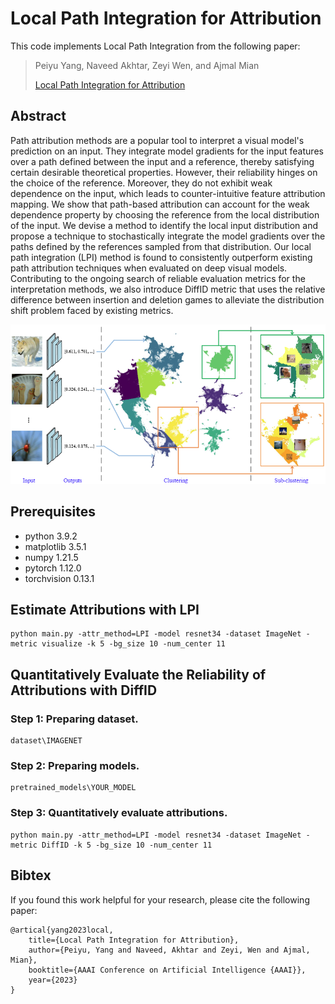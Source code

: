 # Local Path Integration for Attribution

This code implements Local Path Integration from the following paper:

> Peiyu Yang, Naveed Akhtar, Zeyi Wen, and Ajmal Mian
>
> [Local Path Integration for Attribution](https://scholar.google.com/scholar?cluster=4845895326140495709&hl=en&oi=scholarr)

## Abstract

Path attribution methods are a popular tool to interpret a visual model's prediction on an input. They integrate model gradients for the input features over a path defined between the input and a reference, thereby satisfying certain desirable theoretical properties. However, their reliability hinges on the choice of the reference. Moreover, they do not exhibit weak dependence on the input, which leads to counter-intuitive feature attribution mapping. We show that path-based attribution can account for the weak dependence property by choosing the reference from the local distribution of the input. We devise a method to identify the local input distribution and propose a technique to stochastically integrate the model gradients over the paths defined by the references sampled from that distribution. Our local path integration (LPI) method is found to consistently outperform existing path attribution techniques when evaluated on deep visual models. Contributing to the ongoing search of reliable evaluation metrics for the interpretation methods, we also introduce  DiffID metric that uses the relative difference between insertion and deletion games to alleviate the distribution shift problem faced by existing metrics.

![LPI](figs/LPI.png)


## Prerequisites

- python 3.9.2
- matplotlib 3.5.1
- numpy 1.21.5
- pytorch 1.12.0
- torchvision 0.13.1


## Estimate Attributions with LPI
```
python main.py -attr_method=LPI -model resnet34 -dataset ImageNet -metric visualize -k 5 -bg_size 10 -num_center 11
```

## Quantitatively Evaluate the Reliability of Attributions with DiffID

### Step 1: Preparing dataset.
```
dataset\IMAGENET
```

### Step 2: Preparing models.
```
pretrained_models\YOUR_MODEL
```

### Step 3: Quantitatively evaluate attributions.

```
python main.py -attr_method=LPI -model resnet34 -dataset ImageNet -metric DiffID -k 5 -bg_size 10 -num_center 11
```

## Bibtex
If you found this work helpful for your research, please cite the following paper:
```
@artical{yang2023local,
    title={Local Path Integration for Attribution},
    author={Peiyu, Yang and Naveed, Akhtar and Zeyi, Wen and Ajmal, Mian},
    booktitle={AAAI Conference on Artificial Intelligence {AAAI}},
    year={2023}
}
```